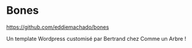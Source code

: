 # Bones
https://github.com/eddiemachado/bones

Un template Wordpress customisé par Bertrand chez Comme un Arbre !
